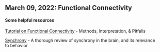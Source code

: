 ## March 09, 2022: Functional Connectivity 


#### Some helpful resources

[Tutorial on Functional Connectivity](./Bastos&Schoffelen2015.pdf) - Methods, Interpretation, & Pitfalls

[Synchrony](./nihms688316.pdf) - A thorough review of synchrony in the brain, and its relevance to behavior
